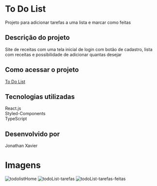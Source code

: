 # To Do List

Projeto para adicionar tarefas a uma lista e marcar como feitas

## Descrição do projeto
Site de receitas com uma tela inicial de login com botão de cadastro, lista com receitas e possibilidade de adicionar quantas desejar

## Como acessar o projeto
<a href="https://shallow-bottle.surge.sh/">To Do List</a>

## Tecnologias utilizadas

React.js <br/>
Styled-Components <br/>
TypeScript<br/>

## Desenvolvido por 
Jonathan Xavier

# Imagens

![todolistHome](https://user-images.githubusercontent.com/83797545/137037098-91cb1136-52da-4b0b-bcc8-6b1d806ac644.png)
![todoList-tarefas](https://user-images.githubusercontent.com/83797545/137037103-eae36b2b-5629-4dff-862a-dbfca046e24a.png)
![todoList-tarefas-feitas](https://user-images.githubusercontent.com/83797545/137037104-ccab69c0-5b15-49b2-85b0-be2cfea32f2e.png)
